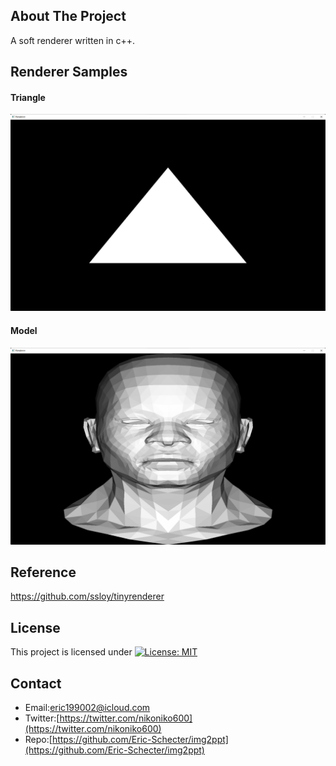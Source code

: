 ## About The Project
A soft renderer written in c++.

## Renderer Samples
#### Triangle
![triangle](./profiles/triangle.png)  
#### Model
![triangle](./profiles/simple-model.png)  

## Reference
https://github.com/ssloy/tinyrenderer

## License
This project is licensed under [![License: MIT](https://img.shields.io/badge/License-MIT-yellow.svg)](https://opensource.org/licenses/MIT)

## Contact
* Email:[eric199002@icloud.com](eric199002@icloud.com)
* Twitter:[https://twitter.com/nikoniko600](https://twitter.com/nikoniko600)
* Repo:[https://github.com/Eric-Schecter/img2ppt](https://github.com/Eric-Schecter/img2ppt)